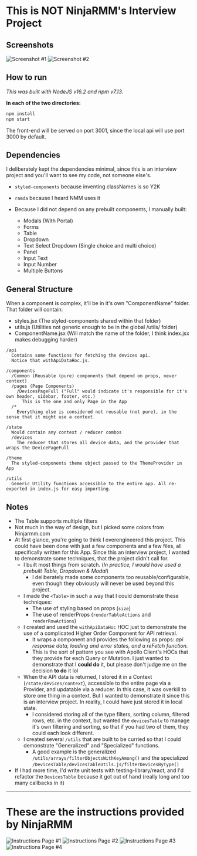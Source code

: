 # This is NOT NinjaRMM's Interview Project

## Screenshots

![Screenshot #1](readme_images/screenshot_dashboard.png)
![Screenshot #2](readme_images/screenshot_modal.png)

## How to run

_This was built with NodeJS v16.2 and npm v7.13._

__In each of the two directories:__

```bash
npm install
npm start
```

The front-end will be served on port 3001, since the local api will use port 3000 by default.

## Dependencies

I deliberately kept the dependencies minimal, since this is an interview project and you'll want to see my code, not someone else's.

- `styled-components` because inventing classNames is so Y2K
- `ramda` because I heard NMM uses it

- Because I did not depend on any prebuilt components, I manually built:
  - Modals (With Portal)
  - Forms
  - Table
  - Dropdown
  - Text Select Dropdown (Single choice and multi choice)
  - Panel
  - Input Text
  - Input Number
  - Multiple Buttons

## General Structure

When a component is complex, it'll be in it's own "ComponentName" folder. That folder will contain:
- styles.jsx (The styled-components shared within that folder)
- utils.js (Utilities not generic enough to be in the global /utils/ folder)
- ComponentName.jsx (Will match the name of the folder, I think index.jsx makes debugging harder)


```
/api
  Contains some functions for fetching the devices api.
  Notice that withApiDataHoc.js.

/components
  /Common (Reusable (pure) components that depend on props, never context)
  /pages (Page Components)
    /DevicesPageFull ("Full" would indicate it's responsible for it's own header, sidebar, footer, etc.)
      This is the one and only Page in the App
  /*
    Everything else is considered not reusable (not pure), in the sense that it might use a context.

/state
  Would contain any context / reducer combos
  /devices
    The reducer that stores all device data, and the provider that wraps the DevicePageFull

/theme
  The styled-components theme object passed to the ThemeProvider in App

/utils
  Generic Utility functions accessible to the entire app. All re-exported in index.js for easy importing.
```

## Notes

- The Table supports multiple filters
- Not much in the way of design, but I picked some colors from Ninjarmm.com
- At first glance, you're going to think I overengineered this project. This could have been done with just a few components and a few files, all specifically written for this App. Since this an interview project, I wanted to demonstrate some techniques, that the project didn't call for.
  - I built most things from scratch. (_In practice, I would have used a prebuilt Table, Dropdown & Modal_)
    - I deliberately made some components too reusable/configurable, even though they obviously will never be used beyond this project.
  - I made the `<Table>` in such a way that I could demonstrate these techniques:
    - The use of styling based on props (`size`)
    - The use of renderProps (`renderTableActions` and `renderRowActions`)
  - I created and used the `withApiDataHoc` HOC just to demonstrate the use of a complicated Higher Order Component for API retrieval.
    - It wraps a component and provides the following as props: _api response data, loading and error states, and a reFetch function._
    - This is the sort of pattern you see with Apollo Client's HOCs that they provide for each Query or Mutation. I just wanted to demonstrate that I __could do__ it, but please don't judge me on the decision __to do__ it lol
  - When the API data is returned, I stored it in a Context (`/state/devices/context`), accessible to the entire page via a Provider, and updatable via a reducer. In this case, it was overkill to store one thing in a context. But I wanted to demonstrate it since this is an interview project. In reality, I could have just stored it in local state.
    - I considered storing all of the type filters, sorting column, filtered rows, etc. in the context, but wanted the `devicesTable` to manage it's own filtering and sorting, so that if you had two of them, they could each look different.
  - I created several `/utils` that are built to be curried so that I could demonstrate "Generalized" and "Specialized" functions.
    - A good example is the generalized `/utils/arrays/filterObjectsWithKeyAmong()` and the specialized `/DevicesTable/devicesTableUtils.js/filterDevicesByType()`
- If I had more time, I'd write unit tests with testing-library/react, and I'd refactor the `DevicesTable` because it got out of hand (really long and too many callbacks in it)

---

# These are the instructions provided by NinjaRMM

![Instructions Page #1](readme_images/instructions_1.jpg)
![Instructions Page #2](readme_images/instructions_2.jpg)
![Instructions Page #3](readme_images/instructions_3.jpg)
![Instructions Page #4](readme_images/instructions_4.jpg)
